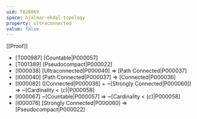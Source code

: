 ```yaml
---
uid: T020869
space: hjalmar-ekdal-topology
property: ultraconnected
value: false
---
```

[[Proof]]

* [T000987] [Countable|P000057]
* [T001389] [Pseudocompact|P000022]
* [I000038] [Ultraconnected|P000040] => [Path Connected|P000037]
* [I000040] [Path Connected|P000037] => [Connected|P000036]
* [I000082] ([Connected|P000036] + ~[Strongly Connected|P000060]) => ~[Cardinality < $\mathfrak(c)$|P000058]
* [I000067] ~[Countable|P000057] => ~[Cardinality < $\mathfrak(c)$|P000058]
* [I000076] [Strongly Connected|P000060] => [Pseudocompact|P000022]

